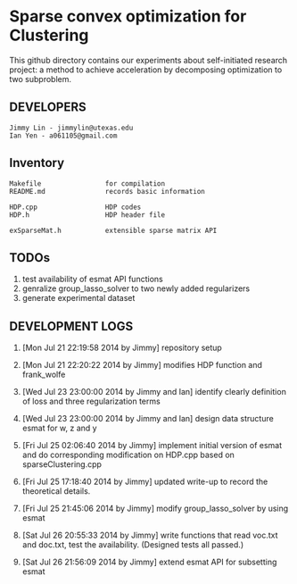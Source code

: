 Sparse convex optimization for Clustering
=======================

This github directory contains our experiments about self-initiated research
project: a method to achieve acceleration by decomposing optimization to two subproblem.

DEVELOPERS
---------------

    Jimmy Lin - jimmylin@utexas.edu
    Ian Yen - a061105@gmail.com


Inventory
--------------

    Makefile                for compilation
    README.md               records basic information
    
    HDP.cpp                 HDP codes
    HDP.h                   HDP header file

    exSparseMat.h           extensible sparse matrix API

TODOs
---------------
1. test availability of esmat API functions
2. genralize group\_lasso\_solver to two newly added regularizers
3. generate experimental dataset

DEVELOPMENT LOGS
---------------

1. [Mon Jul 21 22:19:58 2014 by Jimmy] repository setup

2. [Mon Jul 21 22:20:22 2014 by Jimmy] modifies HDP function and frank\_wolfe

3. [Wed Jul 23 23:00:00 2014 by Jimmy and Ian] identify clearly definition of loss and three regularization terms

4. [Wed Jul 23 23:00:00 2014 by Jimmy and Ian] design data structure esmat for
   w, z and y

5. [Fri Jul 25 02:06:40 2014 by Jimmy] implement initial version of esmat and
   do corresponding modification on HDP.cpp based on sparseClustering.cpp

6. [Fri Jul 25 17:18:40 2014 by Jimmy] updated write-up to record the
   theoretical details. 

7. [Fri Jul 25 21:45:06 2014 by Jimmy] modify group\_lasso\_solver by using
   esmat

8. [Sat Jul 26 20:55:33 2014 by Jimmy] write functions that read voc.txt and
   doc.txt, test the availability. (Designed tests all passed.)

9. [Sat Jul 26 21:56:09 2014 by Jimmy] extend esmat API for subsetting esmat

